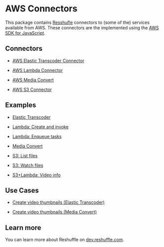 # AWS Connectors

This package contains [Resshufle](https://github.com/reshufflehq/reshuffle)
connectors to (some of the) services available from AWS. These connectors are
the implemented using the
[AWS SDK for JavaScript](https://docs.aws.amazon.com/AWSJavaScriptSDK/latest/).

## Connectors

* [AWS Elastic Transcoder Connector](doc/AWSElasticTranscoderConnector.md)

* [AWS Lambda Connector](doc/AWSLambdaConnector.md)

* [AWS Media Convert](doc/AWSMediaConvertConnector.md)

* [AWS S3 Connector](doc/AWSS3Connector.md)

## Examples

* [Elastic Transcoder](examples/elastic-transcoder.js)

* [Lambda: Create and invoke](examples/lambda-create-invoke.js)

* [Lambda: Enqueue tasks](examples/lambda-enqueue-tasks.js)

* [Media Convert](examples/media-convert.js)

* [S3: List files](examples/s3-list-files.js)

* [S3: Watch files](examples/s3-watch-files.js)

* [S3+Lambda: Video info](examples/s3-lambda-video-info.js)

## Use Cases

* [Create video thumbnails (Elastic Transcoder)](usecases/create-video-thumbnails-et.md)

* [Create video thumbnails (Media Convert)](usecases/create-video-thumbnails-mc.md)

## Learn more

You can learn more about Reshuffle on
[dev.reshuffle.com](https://dev.reshuffle.com).

